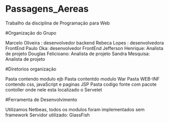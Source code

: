 # Passagens_Aereas
Trabalho da disciplina de Programação para Web

#Organização do Grupo

Marcelo Oliveira : desenvolvedor backend
Rebeca Lopes : desenvolvedora FrontEnd
Paulo Oka: desenvolvedor FrontEnd
Jefferson Henrique: Analista de projeto
Douglas Felicioano: Analista de projeto
Sandra Mesquisa: Analista de projeto

#Diretorios organização

Pasta contendo modulo ejb
Pasta contentdo modulo War
Pasta WEB-INF contendo css, javaScript e paginas JSP
Pasta codigo fonte com pacote contoller onde nele esta localizado o Servelet

#Ferramenta de Desenvolvimento

Utilizamos Netbeas, todos os modulos foram implementados sem framework
Servidor utilizado: GlassFish

